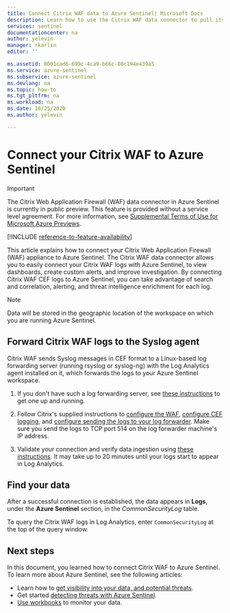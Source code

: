 ```yaml
---
title: Connect Citrix WAF data to Azure Sentinel| Microsoft Docs
description: Learn how to use the Citrix WAF data connector to pull its logs into Azure Sentinel. View Citrix WAF data in workbooks, create alerts, and improve investigation.
services: sentinel
documentationcenter: na
author: yelevin
manager: rkarlin
editor: ''

ms.assetid: 0001cad6-699c-4ca9-b66c-80c194e439a5
ms.service: azure-sentinel
ms.subservice: azure-sentinel
ms.devlang: na
ms.topic: how-to
ms.tgt_pltfrm: na
ms.workload: na
ms.date: 10/25/2020
ms.author: yelevin

---
```


# Connect your Citrix WAF to Azure Sentinel

> [!IMPORTANT]
> The Citrix Web Application Firewall (WAF) data connector in Azure Sentinel is currently in public preview. This feature is provided without a service level agreement. For more information, see [Supplemental Terms of Use for Microsoft Azure Previews](https://azure.microsoft.com/support/legal/preview-supplemental-terms/).

[!INCLUDE [reference-to-feature-availability](includes/reference-to-feature-availability.md)]

This article explains how to connect your Citrix Web Application Firewall (WAF) appliance to Azure Sentinel. The Citrix WAF data connector allows you to easily connect your Citrix WAF logs with Azure Sentinel, to view dashboards, create custom alerts, and improve investigation. By connecting Citrix WAF CEF logs to Azure Sentinel, you can take advantage of search and correlation, alerting, and threat intelligence enrichment for each log.

> [!NOTE]
> Data will be stored in the geographic location of the workspace on which you are running Azure Sentinel.

## Forward Citrix WAF logs to the Syslog agent  

Citrix WAF sends Syslog messages in CEF format to a Linux-based log forwarding server (running rsyslog or syslog-ng) with the Log Analytics agent installed on it, which forwards the logs to your Azure Sentinel workspace.

1. If you don't have such a log forwarding server, see [these instructions](connect-cef-agent.md) to get one up and running.

1. Follow Citrix's supplied instructions to [configure the WAF](https://support.citrix.com/article/CTX234174), [configure CEF logging](https://support.citrix.com/article/CTX136146), and [configure sending the logs to your log forwarder](https://docs.citrix.com/en-us/citrix-adc/13/system/audit-logging/configuring-audit-logging.html). Make sure you send the logs to TCP port 514 on the log forwarder machine's IP address.

1. Validate your connection and verify data ingestion using [these instructions](connect-cef-verify.md). It may take up to 20 minutes until your logs start to appear in Log Analytics.

## Find your data

After a successful connection is established, the data appears in **Logs**, under the **Azure Sentinel** section, in the *CommonSecurityLog* table.

To query the Citrix WAF logs in Log Analytics, enter `CommonSecurityLog` at the top of the query window.

## Next steps

In this document, you learned how to connect Citrix WAF to Azure Sentinel. To learn more about Azure Sentinel, see the following articles:
- Learn how to [get visibility into your data, and potential threats](get-visibility.md).
- Get started [detecting threats with Azure Sentinel](detect-threats-built-in.md).
- [Use workbooks](/azure/sentinel/articles/sentinel/monitor-your-data.md) to monitor your data.